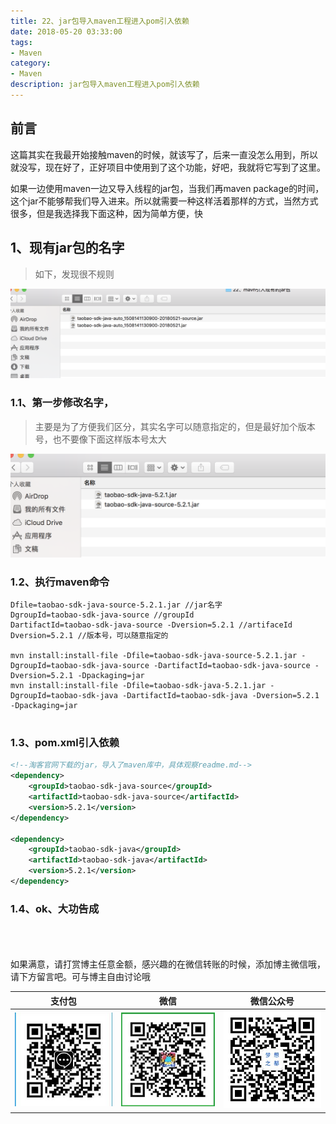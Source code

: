 ```yaml
---
title: 22、jar包导入maven工程进入pom引入依赖
date: 2018-05-20 03:33:00
tags: 
- Maven
category: 
- Maven
description: jar包导入maven工程进入pom引入依赖
---
```

<!-- image url 
https://raw.githubusercontent.com/HealerJean/HealerJean.github.io/master/blogImages
　　首行缩进
<font color="red">  </font>
-->

## 前言

这篇其实在我最开始接触maven的时候，就该写了，后来一直没怎么用到，所以就没写，现在好了，正好项目中使用到了这个功能，好吧，我就将它写到了这里。<br/>

如果一边使用maven一边又导入线程的jar包，当我们再maven package的时间，这个jar不能够帮我们导入进来。所以就需要一种这样活着那样的方式，当然方式很多，但是我选择我下面这种，因为简单方便，快



## 1、现有jar包的名字
> 如下，发现很不规则


![WX20180606-175209@2x](https://raw.githubusercontent.com/HealerJean/HealerJean.github.io/master/blogImages/WX20180606-175209@2x.png)

 
### 1.1、第一步修改名字，

>主要是为了方便我们区分，其实名字可以随意指定的，但是最好加个版本号，也不要像下面这样版本号太大

![WX20180606-175342@2x](https://raw.githubusercontent.com/HealerJean/HealerJean.github.io/master/blogImages/WX20180606-175342@2x.png)


### 1.2、执行maven命令


```
Dfile=taobao-sdk-java-source-5.2.1.jar //jar名字
DgroupId=taobao-sdk-java-source //groupId
DartifactId=taobao-sdk-java-source -Dversion=5.2.1 //artifaceId 
Dversion=5.2.1 //版本号，可以随意指定的

mvn install:install-file -Dfile=taobao-sdk-java-source-5.2.1.jar -DgroupId=taobao-sdk-java-source -DartifactId=taobao-sdk-java-source -Dversion=5.2.1 -Dpackaging=jar  
mvn install:install-file -Dfile=taobao-sdk-java-5.2.1.jar -DgroupId=taobao-sdk-java -DartifactId=taobao-sdk-java -Dversion=5.2.1 -Dpackaging=jar  


```


### 1.3、pom.xml引入依赖


```xml
<!--淘客官网下载的jar，导入了maven库中，具体观察readme.md-->
<dependency>
    <groupId>taobao-sdk-java-source</groupId>
    <artifactId>taobao-sdk-java-source</artifactId>
    <version>5.2.1</version>
</dependency>

<dependency>
    <groupId>taobao-sdk-java</groupId>
    <artifactId>taobao-sdk-java</artifactId>
    <version>5.2.1</version>
</dependency>

```

### 1.4、ok、大功告成




<br/><br/><br/>
如果满意，请打赏博主任意金额，感兴趣的在微信转账的时候，添加博主微信哦， 请下方留言吧。可与博主自由讨论哦

|支付包 | 微信|微信公众号|
|:-------:|:-------:|:------:|
|![支付宝](https://raw.githubusercontent.com/HealerJean/HealerJean.github.io/master/assets/img/tctip/alpay.jpg) | ![微信](https://raw.githubusercontent.com/HealerJean/HealerJean.github.io/master/assets/img/tctip/weixin.jpg)|![微信公众号](https://raw.githubusercontent.com/HealerJean/HealerJean.github.io/master/assets/img/my/qrcode_for_gh_a23c07a2da9e_258.jpg)|




<!-- Gitalk 评论 start  -->

<link rel="stylesheet" href="https://unpkg.com/gitalk/dist/gitalk.css">
<script src="https://unpkg.com/gitalk@latest/dist/gitalk.min.js"></script> 
<div id="gitalk-container"></div>    
 <script type="text/javascript">
    var gitalk = new Gitalk({
		clientID: `1d164cd85549874d0e3a`,
		clientSecret: `527c3d223d1e6608953e835b547061037d140355`,
		repo: `HealerJean.github.io`,
		owner: 'HealerJean',
		admin: ['HealerJean'],
		id: 'XNVfMfDTjesCZoKm',
    });
    gitalk.render('gitalk-container');
</script> 

<!-- Gitalk end -->

